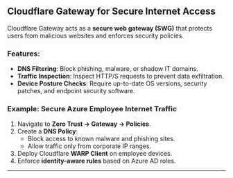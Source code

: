 
## **Cloudflare Gateway for Secure Internet Access**
Cloudflare Gateway acts as a **secure web gateway (SWG)** that protects users from malicious websites and enforces security policies.

### **Features:**
- **DNS Filtering**: Block phishing, malware, or shadow IT domains.
- **Traffic Inspection**: Inspect HTTP/S requests to prevent data exfiltration.
- **Device Posture Checks**: Require up-to-date OS versions, security patches, and endpoint security software.

### **Example: Secure Azure Employee Internet Traffic**
1. Navigate to **Zero Trust → Gateway → Policies**.
2. Create a **DNS Policy**:
   - Block access to known malware and phishing sites.
   - Allow traffic only from corporate IP ranges.
3. Deploy Cloudflare **WARP Client** on employee devices.
4. Enforce **identity-aware rules** based on Azure AD roles.

---
